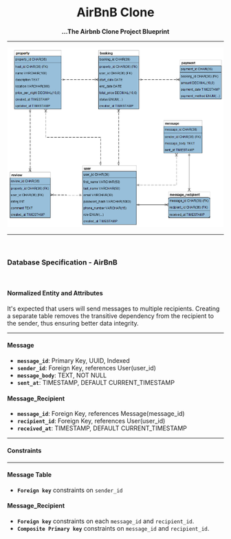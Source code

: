 <div align="center">
  <br>
  <h1><b>AirBnB Clone</b></h1>
  <strong>...The Airbnb Clone Project Blueprint</strong>
</div>

---

![Preview of app](airbnb_clone_current.png)

---

<br />

### Database Specification - AirBnB

<br />

#### Normalized Entity and Attributes

It's expected that users will send messages to multiple recipients. Creating a separate table removes the transitive dependency from the recipient to the sender, thus ensuring better data integrity. 

---

#### Message

- **`message_id`**: Primary Key, UUID, Indexed
- **`sender_id`**: Foreign Key, references User(user_id)
- **`message_body`**: TEXT, NOT NULL
- **`sent_at`**: TIMESTAMP, DEFAULT CURRENT_TIMESTAMP


#### Message_Recipient

- **`message_id`**: Foreign Key, references Message(message_id)
- **`recipient_id`**: Foreign Key, references User(user_id)
- **`received_at`**: TIMESTAMP, DEFAULT CURRENT_TIMESTAMP


---
#### Constraints
---

#### Message Table

- **`Foreign key`** constraints on `sender_id` 


#### Message_Recipient

- **`Foreign key`** constraints on each `message_id` and `recipient_id`.
- **`Composite Primary key`** constraints on `message_id` and `recipient_id`.